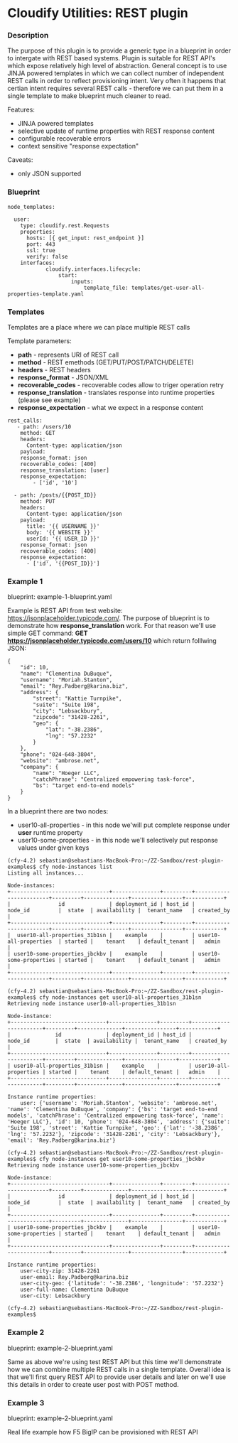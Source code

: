 # Cloudify Utilities: REST plugin

### Description
The purpose of this plugin is to provide a generic type in a blueprint in order to intergate with REST based systems. Plugin is suitable for REST API's which expose relatively high level of abstraction. General concept is to use JINJA powered templates in which we can collect number of independent REST calls in order to reflect provisioning intent. Very often it happens that certian intent requires several REST calls - therefore we can put them in a single template to make blueprint much cleaner to read.

Features:
- JINJA powered templates
- selective update of runtime properties with REST response content
- configurable recoverable errors
- context sensitive "response expectation"

Caveats:
- only JSON supported



### Blueprint

```
node_templates:

  user:
    type: cloudify.rest.Requests
    properties:
      hosts: [{ get_input: rest_endpoint }]
      port: 443
      ssl: true
      verify: false
    interfaces:
            cloudify.interfaces.lifecycle:
                start:
                    inputs:
                        template_file: templates/get-user-all-properties-template.yaml
```

### Templates
Templates are a place where we can place multiple REST calls

Template parameters:
- **path** - represents URI of REST call
- **method** - REST emethods (GET/PUT/POST/PATCH/DELETE)
- **headers** - REST headers
- **response_format** - JSON/XML
- **recoverable_codes** - recoverable codes allow to triger operation retry
- **response_translation** - translates response into runtime properties (please see example)
- **response_expectation** - what we expect in a response content


```
rest_calls:
   - path: /users/10
    method: GET
    headers:
      Content-type: application/json
    payload:
    response_format: json
    recoverable_codes: [400]
    response_translation: [user]
    response_expectation:
        - ['id', '10']
        
  - path: /posts/{{POST_ID}}
    method: PUT
    headers:
      Content-type: application/json
    payload:
      title: '{{ USERNAME }}'
      body: '{{ WEBSITE }}'
      userId: '{{ USER_ID }}'
    response_format: json
    recoverable_codes: [400]
    response_expectation:
      - ['id', '{{POST_ID}}']     

```

### Example 1

blueprint: example-1-blueprint.yaml

Example is REST API from test website: https://jsonplaceholder.typicode.com/. The purpose of blueprint is to demonstrate how **response_translation** work. For that reason we'll use simple GET command:
**GET https://jsonplaceholder.typicode.com/users/10**
which return folllwing JSON:
```
{
    "id": 10,
    "name": "Clementina DuBuque",
    "username": "Moriah.Stanton",
    "email": "Rey.Padberg@karina.biz",
    "address": {
        "street": "Kattie Turnpike",
        "suite": "Suite 198",
        "city": "Lebsackbury",
        "zipcode": "31428-2261",
        "geo": {
            "lat": "-38.2386",
            "lng": "57.2232"
        }
    },
    "phone": "024-648-3804",
    "website": "ambrose.net",
    "company": {
        "name": "Hoeger LLC",
        "catchPhrase": "Centralized empowering task-force",
        "bs": "target end-to-end models"
    }
}
```
In a blueprint there are two nodes:
- user10-all-properties - in this node we'will put complete response under **user** runtime property 
- user10-some-properties - in this node we'll selectively put response values under given keys

```
(cfy-4.2) sebastian@sebastians-MacBook-Pro:~/ZZ-Sandbox/rest-plugin-examples$ cfy node-instances list
Listing all instances...

Node-instances:
+-------------------------------+---------------+---------+------------------------+---------+--------------+----------------+------------+
|               id              | deployment_id | host_id |        node_id         |  state  | availability |  tenant_name   | created_by |
+-------------------------------+---------------+---------+------------------------+---------+--------------+----------------+------------+
|  user10-all-properties_31b1sn |    example    |         | user10-all-properties  | started |    tenant    | default_tenant |   admin    |
| user10-some-properties_jbckbv |    example    |         | user10-some-properties | started |    tenant    | default_tenant |   admin    |
+-------------------------------+---------------+---------+------------------------+---------+--------------+----------------+------------+

(cfy-4.2) sebastian@sebastians-MacBook-Pro:~/ZZ-Sandbox/rest-plugin-examples$ cfy node-instances get user10-all-properties_31b1sn
Retrieving node instance user10-all-properties_31b1sn

Node-instance:
+------------------------------+---------------+---------+-----------------------+---------+--------------+----------------+------------+
|              id              | deployment_id | host_id |        node_id        |  state  | availability |  tenant_name   | created_by |
+------------------------------+---------------+---------+-----------------------+---------+--------------+----------------+------------+
| user10-all-properties_31b1sn |    example    |         | user10-all-properties | started |    tenant    | default_tenant |   admin    |
+------------------------------+---------------+---------+-----------------------+---------+--------------+----------------+------------+

Instance runtime properties:
	user: {'username': 'Moriah.Stanton', 'website': 'ambrose.net', 'name': 'Clementina DuBuque', 'company': {'bs': 'target end-to-end models', 'catchPhrase': 'Centralized empowering task-force', 'name': 'Hoeger LLC'}, 'id': 10, 'phone': '024-648-3804', 'address': {'suite': 'Suite 198', 'street': 'Kattie Turnpike', 'geo': {'lat': '-38.2386', 'lng': '57.2232'}, 'zipcode': '31428-2261', 'city': 'Lebsackbury'}, 'email': 'Rey.Padberg@karina.biz'}

(cfy-4.2) sebastian@sebastians-MacBook-Pro:~/ZZ-Sandbox/rest-plugin-examples$ cfy node-instances get user10-some-properties_jbckbv
Retrieving node instance user10-some-properties_jbckbv

Node-instance:
+-------------------------------+---------------+---------+------------------------+---------+--------------+----------------+------------+
|               id              | deployment_id | host_id |        node_id         |  state  | availability |  tenant_name   | created_by |
+-------------------------------+---------------+---------+------------------------+---------+--------------+----------------+------------+
| user10-some-properties_jbckbv |    example    |         | user10-some-properties | started |    tenant    | default_tenant |   admin    |
+-------------------------------+---------------+---------+------------------------+---------+--------------+----------------+------------+

Instance runtime properties:
	user-city-zip: 31428-2261
	user-email: Rey.Padberg@karina.biz
	user-city-geo: {'latitude': '-38.2386', 'longnitude': '57.2232'}
	user-full-name: Clementina DuBuque
	user-city: Lebsackbury

(cfy-4.2) sebastian@sebastians-MacBook-Pro:~/ZZ-Sandbox/rest-plugin-examples$ 

```

### Example 2

blueprint: example-2-blueprint.yaml

Same as above we're using test REST API but this time we'll demonstrate how we can combine multiple REST calls in a single template. Overall idea is that we'll first query REST API to provide user details and later on we'll use this details in order to create user post with POST method.


### Example 3

blueprint: example-2-blueprint.yaml

Real life example how F5 BigIP can be provisioned with REST API
